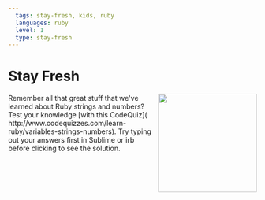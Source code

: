 ```yaml
---
  tags: stay-fresh, kids, ruby
  languages: ruby
  level: 1
  type: stay-fresh
---
```


# Stay Fresh
<img src="https://s3.amazonaws.com/after-school-assets/strings.jpg" align="right" width="200">
Remember all that great stuff that we've learned about Ruby strings and numbers? Test your knowledge [with this CodeQuiz](
http://www.codequizzes.com/learn-ruby/variables-strings-numbers). Try typing out your answers first in Sublime or irb before clicking to see the solution.
